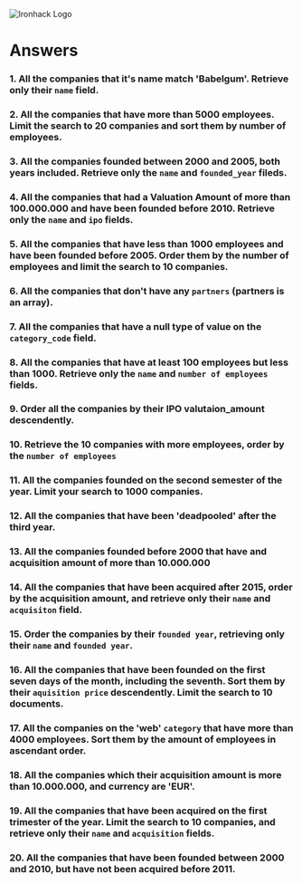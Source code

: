 ![Ironhack Logo](https://i.imgur.com/1QgrNNw.png)

# Answers

### 1. All the companies that it's name match 'Babelgum'. Retrieve only their `name` field.

<!--
db.companies.find({ name: 'Babelgum' }, {
  name: 1,
  _id: 0
})
-->

### 2. All the companies that have more than 5000 employees. Limit the search to 20 companies and sort them by **number of employees**.

<!--
db.companies.find({ number_of_employees: { $gt: 5000 } }).limit( 20 ).sort( { number_of_employees: -1 } )
-->

### 3. All the companies founded between 2000 and 2005, both years included. Retrieve only the `name` and `founded_year` fileds.

<!--
db.companies.find({ founded_year: { $gte: 2000, $lte: 2005 } }, {
	_id: 0,
	name: 1,
	founded_year: 1
})
-->

### 4. All the companies that had a Valuation Amount of more than 100.000.000 and have been founded before 2010. Retrieve only the `name` and `ipo` fields.

<!--
db.companies.find({
	$and: [
		{'ipo.valuation_amount': {$gte: 100000000}},
		{founded_year: {$lt: 2010}}
	]}, {
		_id: 0,
		name: 1,
		ipo: 1
	}
)
-->

### 5. All the companies that have less than 1000 employees and have been founded before 2005. Order them by the number of employees and limit the search to 10 companies.

<!--
db.companies.find( {
	$and: [
		{ number_of_employees: { $lt: 1000 } },
		{ founded_year: { $lt: 2005 } }
	]}, {
		_id: 0,
		name: 1,
		ipo: 1
	}
).sort ( { number_of_employees: -1 } ).limit ( 10 )
-->

### 6. All the companies that don't have any `partners` (partners is an array).

<!--
db.companies.find({ partners: { $size : 0 }})
-->

### 7. All the companies that have a null type of value on the `category_code` field.

<!--
db.companies.find({ category_code: null})
-->

### 8. All the companies that have at least 100 employees but less than 1000. Retrieve only the `name` and `number of employees` fields.

<!--
db.companies.find({ number_of_employees: { $gte: 100, $lt: 1000 } }, {
	_id: 0,
	name: 1,
	number_of_employees: 1
})
-->

### 9. Order all the companies by their IPO valutaion_amount descendently.

<!--
db.companies.find().sort( { 'ipo.valuation_amount': -1 } )
-->

### 10. Retrieve the 10 companies with more employees, order by the `number of employees`

<!--
db.companies.find().sort( { number_of_employees: -1 } ).limit( 10 )
-->

### 11. All the companies founded on the second semester of the year. Limit your search to 1000 companies.

<!--
db.companies.find({ founded_month: { $gte: 7, $lte: 12 } } ).limit( 1000 )
-->

### 12. All the companies that have been 'deadpooled' after the third year.

<!--
db.companies.find({ deadpooled_year: { $gt: 3 } } )
-->

### 13. All the companies founded before 2000 that have and acquisition amount of more than 10.000.000

<!--
db.companies.find( {
	$and: [
		{ 'acquisition.price_amount': { $gt: 10000 } },
		{ founded_year: { $lt: 2000 } }
	] }
)
-->

### 14. All the companies that have been acquired after 2015, order by the acquisition amount, and retrieve only their `name` and `acquisiton` field.

<!--
db.companies.find( { 'acquisition.acquired_year': { $gt: 2005 } }, {
	_id: 0,
	name: 1,
	acquisition: 1
}).sort ( { 'acquisition.price_amount': -1 } )
-->

### 15. Order the companies by their `founded year`, retrieving only their `name` and `founded year`.

<!--
db.companies.find( { }, {
	_id: 0,
	name: 1,
	founded_year: 1
}).sort ( { founded_year: -1 } )
-->

### 16. All the companies that have been founded on the first seven days of the month, including the seventh. Sort them by their `aquisition price` descendently. Limit the search to 10 documents.

<!--
db.companies.find( { founded_month: { $lte: 7 } }).sort ( { 'acquisition.price_amount': -1 } ).limit( 10 )
-->

### 17. All the companies on the 'web' `category` that have more than 4000 employees. Sort them by the amount of employees in ascendant order.

<!--
db.companies.find( {
	$and: [
		{ category_code: 'web' },
		{ number_of_employees: { $gt: 4000 } }
	]}
).sort ( { number_of_employees: 1 } )
-->

### 18. All the companies which their acquisition amount is more than 10.000.000, and currency are 'EUR'.

<!--
db.companies.find( {
	$and: [
		{ 'acquisition.price_currency_code': 'EUR' },
		{ 'acquisition.price_amount': { $gt: 10000000 } }
	]}
)
-->

### 19. All the companies that have been acquired on the first trimester of the year. Limit the search to 10 companies, and retrieve only their `name` and `acquisition` fields.

<!--
db.companies.find( { 'acquisition.acquired_month': { $lte: 3 } }, {
	_id: 0,
	name: 1,
	acquisition: 1
}).limit ( 10 )
-->

### 20. All the companies that have been founded between 2000 and 2010, but have not been acquired before 2011.

<!--
db.companies.find( {
	$and: [
		{ founded_year: { $gte: 2000, $lte: 2010 } },
		{ 'acquisition.acquired_year': { $gt: 2011 } }
	]}
).limit(1)
-->
